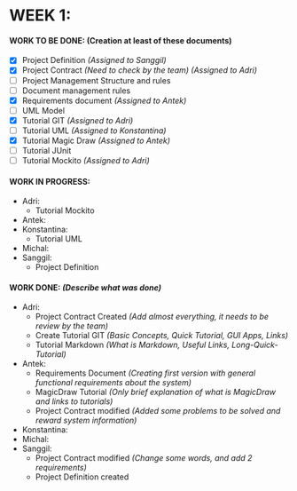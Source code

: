 # WEEK 1:
#### WORK TO BE DONE: (Creation at least of these documents)

 - [X] Project Definition *(Assigned to Sanggil)*
 - [X] Project Contract *(Need to check by the team) (Assigned to Adri)*
 - [ ] Project Management Structure and rules
 - [ ] Document management rules
 - [X] Requirements document *(Assigned to Antek)*
 - [ ] UML Model
 - [X] Tutorial GIT *(Assigned to Adri)*
 - [ ] Tutorial UML *(Assigned to Konstantina)*
 - [X] Tutorial Magic Draw *(Assigned to Antek)*
 - [ ] Tutorial JUnit
 - [ ] Tutorial Mockito *(Assigned to Adri)*

#### WORK IN PROGRESS:

* Adri:
   - Tutorial Mockito
* Antek:
* Konstantina:
   - Tutorial UML
* Michal: 
* Sanggil:
  - Project Definition

#### WORK DONE: *(Describe what was done)*
* Adri:
	- Project Contract Created *(Add almost everything, it needs to be review by the team)*
	- Create Tutorial GIT *(Basic Concepts, Quick Tutorial, GUI Apps, Links)*
   - Tutorial Markdown _(What is Markdown, Useful Links, Long-Quick-Tutorial)_
* Antek:
   - Requirements Document *(Creating first version with general functional requirements about the system)*
   - MagicDraw Tutorial *(Only brief explanation of what is MagicDraw and links to tutorials)*
   - Project Contract modified *(Added some problems to be solved and reward system information)*
* Konstantina:
* Michal:
* Sanggil:
  - Project Contract modified *(Change some words, and add 2 requirements)*
  - Project Definition created
